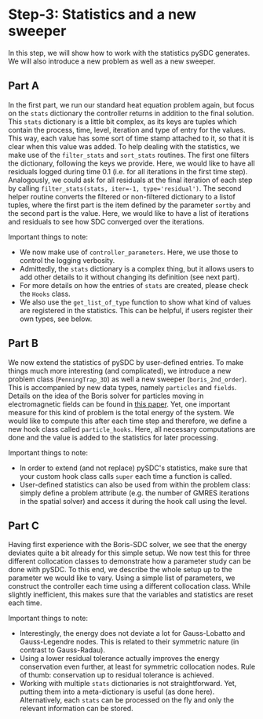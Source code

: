 Step-3: Statistics and a new sweeper
====================================

In this step, we will show how to work with the statistics pySDC generates. We will also introduce a new problem as well as a new sweeper.

Part A
------
In the first part, we run our standard heat equation problem again, but focus on the `stats` dictionary the controller returns in addition to the final solution.
This `stats` dictionary is a little bit complex, as its keys are tuples which contain the process, time, level, iteration and type of entry for the values. 
This way, each value has some sort of time stamp attached to it, so that it is clear when this value was added.
To help dealing with the statistics, we make use of the `filter_stats` and `sort_stats` routines.
The first one filters the dictionary, following the keys we provide. 
Here, we would like to have all residuals logged during time 0.1 (i.e. for all iterations in the first time step).
Analogously, we could ask for all residuals at the final iteration of each step by calling `filter_stats(stats, iter=-1, type='residual')`.
The second helper routine converts the filtered or non-filtered dictionary to a listof tuples, where the first part is the item defined by the parameter `sortby` and the second part is the value.
Here, we would like to have a list of iterations and residuals to see how SDC converged over the iterations.

Important things to note:

* We now make use of `controller_parameters`. Here, we use those to control the logging verbosity.
* Admittedly, the `stats` dictionary is a complex thing, but it allows users to add other details to it without changing its definition (see next part).
* For more details on how the entries of `stats` are created, please check the `Hooks` class.
* We also use the `get_list_of_type` function to show what kind of values are registered in the statistics. This can be helpful, if users register their own types, see below.

Part B
------
We now extend the statistics of pySDC by user-defined entries.
To make things much more interesting (and complicated), we introduce a new problem class (`PenningTrap_3D`) as well a new sweeper (`boris_2nd_order`).
This is accompanied by new data types, namely `particles` and `fields`.
Details on the idea of the Boris solver for particles moving in electromagnetic fields can be found in [this paper](http://dx.doi.org/10.1016/j.jcp.2015.04.022).
Yet, one important measure for this kind of problem is the total energy of the system.
We would like to compute this after each time step and therefore, we define a new hook class called `particle_hooks`.
Here, all necessary computations are done and the value is added to the statistics for later processing.

Important things to note:

* In order to extend (and not replace) pySDC's statistics, make sure that your custom hook class calls `super` each time a function is called.
* User-defined statistics can also be used from within the problem class: simply define a problem attribute (e.g. the number of GMRES iterations in the spatial solver) and access it during the hook call using the level.

Part C
------

Having first experience with the Boris-SDC solver, we see that the energy deviates quite a bit already for this simple setup.
We now test this for three different collocation classes to demonstrate how a parameter study can be done with pySDC.
To this end, we describe the whole setup up to the parameter we would like to vary. 
Using a simple list of parameters, we construct the controller each time using a different collocation class.
While slightly inefficient, this makes sure that the variables and statistics are reset each time.
 
Important things to note:

* Interestingly, the energy does not deviate a lot for Gauss-Lobatto and Gauss-Legendre nodes. This is related to their symmetric nature (in contrast to Gauss-Radau).
* Using a lower residual tolerance actually improves the energy conservation even further, at least for symmetric collocation nodes. Rule of thumb: conservation up to residual tolerance is achieved.
* Working with multiple `stats` dictionaries is not straightforward. Yet, putting them into a meta-dictionary is useful (as done here). Alternatively, each `stats` can be processed on the fly and only the relevant information can be stored.